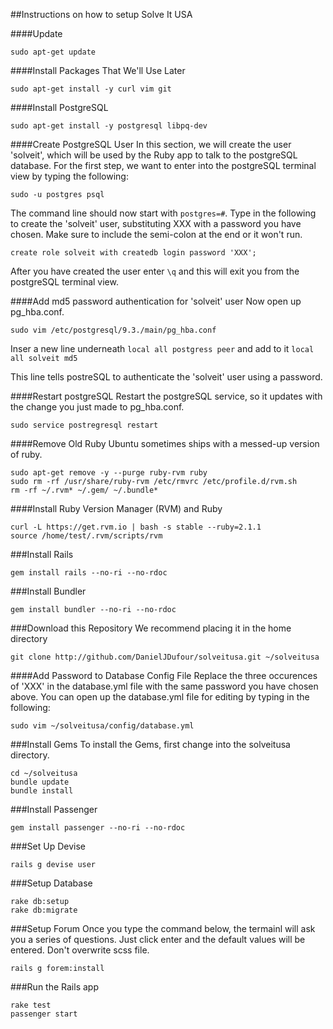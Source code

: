 ##Instructions on how to setup Solve It USA

####Update
```
sudo apt-get update
```


####Install Packages That We'll Use Later
```
sudo apt-get install -y curl vim git
```

####Install PostgreSQL
```
sudo apt-get install -y postgresql libpq-dev
```

####Create PostgreSQL User
In this section, we will create the user 'solveit', which will be used by the Ruby app to talk to the postgreSQL database.  For the first step, we want to enter into the postgreSQL terminal view by typing the following:
```
sudo -u postgres psql
````
The command line should now start with ```postgres=#```.  Type in the following to create the 'solveit' user, substituting XXX with a password you have chosen. Make sure to include the semi-colon at the end or it won't run.
```
create role solveit with createdb login password 'XXX';
```
After you have created the user enter ```\q``` and this will exit you from the postgreSQL terminal view.


####Add md5 password authentication for 'solveit' user
Now open up pg_hba.conf.
```
sudo vim /etc/postgresql/9.3./main/pg_hba.conf
```

Inser a new line underneath ```local all postgress peer``` and add to it ```local all solveit md5```

This line tells postreSQL to authenticate the 'solveit' user using a password.

####Restart postgreSQL
Restart the postgreSQL service, so it updates with the change you just made to pg_hba.conf.
```
sudo service postregresql restart
```

####Remove Old Ruby
Ubuntu sometimes ships with a messed-up version of ruby.
```
sudo apt-get remove -y --purge ruby-rvm ruby
sudo rm -rf /usr/share/ruby-rvm /etc/rmvrc /etc/profile.d/rvm.sh
rm -rf ~/.rvm* ~/.gem/ ~/.bundle*
```

####Install Ruby Version Manager (RVM) and Ruby
```
curl -L https://get.rvm.io | bash -s stable --ruby=2.1.1
source /home/test/.rvm/scripts/rvm
```

###Install Rails
```
gem install rails --no-ri --no-rdoc
```

###Install Bundler
```
gem install bundler --no-ri --no-rdoc
```

###Download this Repository
We recommend placing it in the home directory
```
git clone http://github.com/DanielJDufour/solveitusa.git ~/solveitusa
```

####Add Password to Database Config File
Replace the three occurences of 'XXX' in the database.yml file with the same password you have chosen above.  You can open up the database.yml file for editing by typing in the following:
```
sudo vim ~/solveitusa/config/database.yml
```


###Install Gems
To install the Gems, first change into the solveitusa directory. 
```
cd ~/solveitusa
bundle update
bundle install
```

###Install Passenger
```
gem install passenger --no-ri --no-rdoc
```

###Set Up Devise
```
rails g devise user
```

###Setup Database
```
rake db:setup
rake db:migrate
```

###Setup Forum
Once you type the command below, the termainl will ask you a series of questions.
Just click enter and the default values will be entered.  Don't overwrite scss file.
```
rails g forem:install
```

###Run the Rails app
```
rake test
passenger start
```
